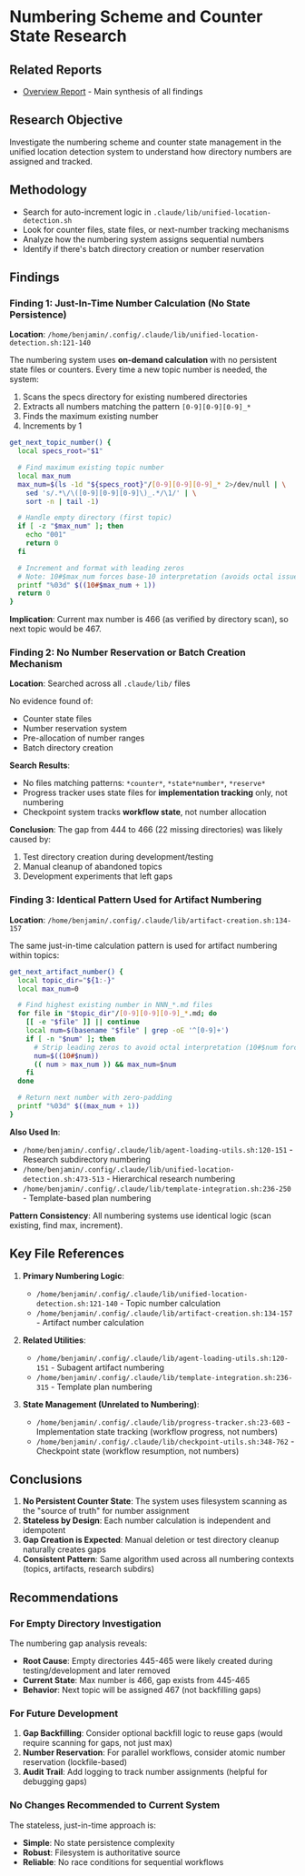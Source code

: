 # Numbering Scheme and Counter State Research

## Related Reports
- [Overview Report](./OVERVIEW.md) - Main synthesis of all findings

## Research Objective
Investigate the numbering scheme and counter state management in the unified location detection system to understand how directory numbers are assigned and tracked.

## Methodology
- Search for auto-increment logic in `.claude/lib/unified-location-detection.sh`
- Look for counter files, state files, or next-number tracking mechanisms
- Analyze how the numbering system assigns sequential numbers
- Identify if there's batch directory creation or number reservation

## Findings

### Finding 1: Just-In-Time Number Calculation (No State Persistence)

**Location**: `/home/benjamin/.config/.claude/lib/unified-location-detection.sh:121-140`

The numbering system uses **on-demand calculation** with no persistent state files or counters. Every time a new topic number is needed, the system:

1. Scans the specs directory for existing numbered directories
2. Extracts all numbers matching the pattern `[0-9][0-9][0-9]_*`
3. Finds the maximum existing number
4. Increments by 1

```bash
get_next_topic_number() {
  local specs_root="$1"

  # Find maximum existing topic number
  local max_num
  max_num=$(ls -1d "${specs_root}"/[0-9][0-9][0-9]_* 2>/dev/null | \
    sed 's/.*\/\([0-9][0-9][0-9]\)_.*/\1/' | \
    sort -n | tail -1)

  # Handle empty directory (first topic)
  if [ -z "$max_num" ]; then
    echo "001"
    return 0
  fi

  # Increment and format with leading zeros
  # Note: 10#$max_num forces base-10 interpretation (avoids octal issues)
  printf "%03d" $((10#$max_num + 1))
  return 0
}
```

**Implication**: Current max number is 466 (as verified by directory scan), so next topic would be 467.

### Finding 2: No Number Reservation or Batch Creation Mechanism

**Location**: Searched across all `.claude/lib/` files

No evidence found of:
- Counter state files
- Number reservation system
- Pre-allocation of number ranges
- Batch directory creation

**Search Results**:
- No files matching patterns: `*counter*`, `*state*number*`, `*reserve*`
- Progress tracker uses state files for **implementation tracking** only, not numbering
- Checkpoint system tracks **workflow state**, not number allocation

**Conclusion**: The gap from 444 to 466 (22 missing directories) was likely caused by:
1. Test directory creation during development/testing
2. Manual cleanup of abandoned topics
3. Development experiments that left gaps

### Finding 3: Identical Pattern Used for Artifact Numbering

**Location**: `/home/benjamin/.config/.claude/lib/artifact-creation.sh:134-157`

The same just-in-time calculation pattern is used for artifact numbering within topics:

```bash
get_next_artifact_number() {
  local topic_dir="${1:-}"
  local max_num=0

  # Find highest existing number in NNN_*.md files
  for file in "$topic_dir"/[0-9][0-9][0-9]_*.md; do
    [[ -e "$file" ]] || continue
    local num=$(basename "$file" | grep -oE '^[0-9]+')
    if [ -n "$num" ]; then
      # Strip leading zeros to avoid octal interpretation (10#$num forces base-10)
      num=$((10#$num))
      (( num > max_num )) && max_num=$num
    fi
  done

  # Return next number with zero-padding
  printf "%03d" $((max_num + 1))
}
```

**Also Used In**:
- `/home/benjamin/.config/.claude/lib/agent-loading-utils.sh:120-151` - Research subdirectory numbering
- `/home/benjamin/.config/.claude/lib/unified-location-detection.sh:473-513` - Hierarchical research numbering
- `/home/benjamin/.config/.claude/lib/template-integration.sh:236-250` - Template-based plan numbering

**Pattern Consistency**: All numbering systems use identical logic (scan existing, find max, increment).

## Key File References

1. **Primary Numbering Logic**:
   - `/home/benjamin/.config/.claude/lib/unified-location-detection.sh:121-140` - Topic number calculation
   - `/home/benjamin/.config/.claude/lib/artifact-creation.sh:134-157` - Artifact number calculation

2. **Related Utilities**:
   - `/home/benjamin/.config/.claude/lib/agent-loading-utils.sh:120-151` - Subagent artifact numbering
   - `/home/benjamin/.config/.claude/lib/template-integration.sh:236-315` - Template plan numbering

3. **State Management (Unrelated to Numbering)**:
   - `/home/benjamin/.config/.claude/lib/progress-tracker.sh:23-603` - Implementation state tracking (workflow progress, not numbers)
   - `/home/benjamin/.config/.claude/lib/checkpoint-utils.sh:348-762` - Checkpoint state (workflow resumption, not numbers)

## Conclusions

1. **No Persistent Counter State**: The system uses filesystem scanning as the "source of truth" for number assignment
2. **Stateless by Design**: Each number calculation is independent and idempotent
3. **Gap Creation is Expected**: Manual deletion or test directory cleanup naturally creates gaps
4. **Consistent Pattern**: Same algorithm used across all numbering contexts (topics, artifacts, research subdirs)

## Recommendations

### For Empty Directory Investigation

The numbering gap analysis reveals:
- **Root Cause**: Empty directories 445-465 were likely created during testing/development and later removed
- **Current State**: Max number is 466, gap exists from 445-465
- **Behavior**: Next topic will be assigned 467 (not backfilling gaps)

### For Future Development

1. **Gap Backfilling**: Consider optional backfill logic to reuse gaps (would require scanning for gaps, not just max)
2. **Number Reservation**: For parallel workflows, consider atomic number reservation (lockfile-based)
3. **Audit Trail**: Add logging to track number assignments (helpful for debugging gaps)

### No Changes Recommended to Current System

The stateless, just-in-time approach is:
- **Simple**: No state persistence complexity
- **Robust**: Filesystem is authoritative source
- **Reliable**: No race conditions for sequential workflows
